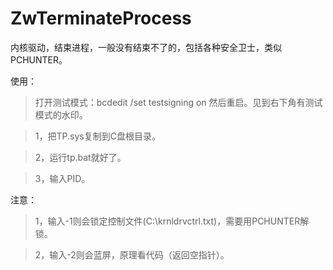 # ZwTerminateProcess

内核驱动，结束进程，一般没有结束不了的，包括各种安全卫士，类似PCHUNTER。

使用：

>打开测试模式：bcdedit /set testsigning on  然后重启。见到右下角有测试模式的水印。

>1，把TP.sys复制到C盘根目录。

>2，运行tp.bat就好了。

>3，输入PID。

注意：

>1，输入-1则会锁定控制文件(C:\krnldrvctrl.txt)，需要用PCHUNTER解锁。

>2，输入-2则会蓝屏，原理看代码（返回空指针）。

